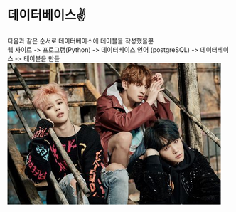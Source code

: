 # 데이터베이스✌️
다음과 같은 순서로 데이터베이스에 테이블을 작성했을뿐</br>
웹 사이트 -> 프로그램(Python) -> 데이터베이스 언어 (postgreSQL) -> 데이터베이스 -> 테이블을 만들</br>
![bts](https://github.com/tatatakky/weblio-db/blob/master/src/jimin.jpg)
